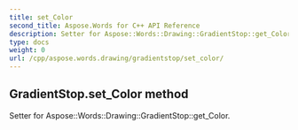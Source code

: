 ```yaml
---
title: set_Color
second_title: Aspose.Words for C++ API Reference
description: Setter for Aspose::Words::Drawing::GradientStop::get_Color. 
type: docs
weight: 0
url: /cpp/aspose.words.drawing/gradientstop/set_color/
---
```

## GradientStop.set_Color method


Setter for Aspose::Words::Drawing::GradientStop::get_Color. 

